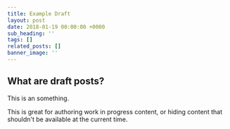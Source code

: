 ```yaml
---
title: Example Draft
layout: post
date: 2018-01-19 00:00:00 +0000
sub_heading: ''
tags: []
related_posts: []
banner_image: ''
---
```

## What are draft posts?

This is an something. 

This is great for authoring work in progress content, or hiding content that shouldn't be available at the current time.